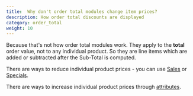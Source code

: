 ```yaml
---
title:  Why don't order total modules change item prices? 
description: How order total discounts are displayed
category: order_total 
weight: 10 
---
```


Because that's not how order total modules work. They apply to the **total** order value, not to
any individual product.  So they are line items which are added or subtracted after the Sub-Total is computed. 

There are ways to reduce individual product prices - you can use [Sales](/user/admin_pages/catalog/salemaker/) or [Specials](/user/admin_pages/catalog/specials/).

There are ways to increase individual product prices through [attributes](/user/products/attributes/). 

